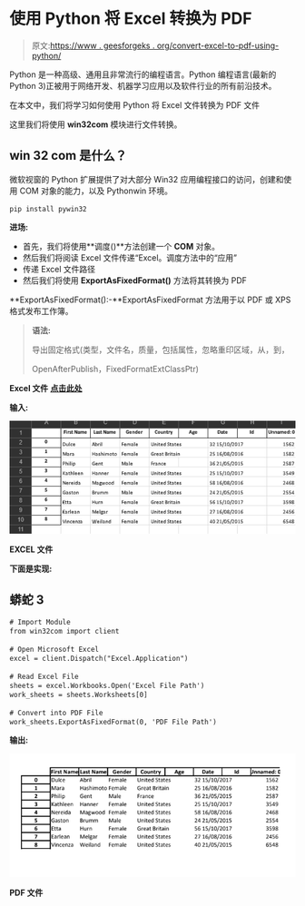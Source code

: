 # 使用 Python 将 Excel 转换为 PDF

> 原文:[https://www . geesforgeks . org/convert-excel-to-pdf-using-python/](https://www.geeksforgeeks.org/convert-excel-to-pdf-using-python/)

Python 是一种高级、通用且非常流行的编程语言。Python 编程语言(最新的 Python 3)正被用于网络开发、机器学习应用以及软件行业的所有前沿技术。

在本文中，我们将学习如何使用 Python 将 Excel 文件转换为 PDF 文件

这里我们将使用 **win32com** 模块进行文件转换。

## **win 32 com 是什么？**

微软视窗的 Python 扩展提供了对大部分 Win32 应用编程接口的访问，创建和使用 COM 对象的能力，以及 Pythonwin 环境。

```
pip install pywin32
```

**进场:**

*   首先，我们将使用**调度()**方法创建一个 **COM** 对象。
*   然后我们将阅读 Excel 文件传递“Excel。调度方法中的“应用”
*   传递 Excel 文件路径
*   然后我们将使用 **ExportAsFixedFormat()** 方法将其转换为 PDF

**ExportAsFixedFormat():-**ExportAsFixedFormat 方法用于以 PDF 或 XPS 格式发布工作簿。

> **语法:**
> 
> 导出固定格式(类型，文件名，质量，包括属性，忽略重印区域，从，到，
> 
> OpenAfterPublish，FixedFormatExtClassPtr)

**Excel 文件** [**点击此处**](https://drive.google.com/file/d/1Hxa1tElp_gRN46HUul-UjNJVczKZeqTG/view?usp=sharing)

**输入:**

![](img/9cf1ef6732634c6981bb876351b98da6.png)

**EXCEL 文件**

**下面是实现:**

## 蟒蛇 3

```
# Import Module
from win32com import client

# Open Microsoft Excel
excel = client.Dispatch("Excel.Application")

# Read Excel File
sheets = excel.Workbooks.Open('Excel File Path')
work_sheets = sheets.Worksheets[0]

# Convert into PDF File
work_sheets.ExportAsFixedFormat(0, 'PDF File Path')
```

**输出:**

![](img/8749c472b27735c9911eb99e4c744c7d.png)

**PDF 文件**